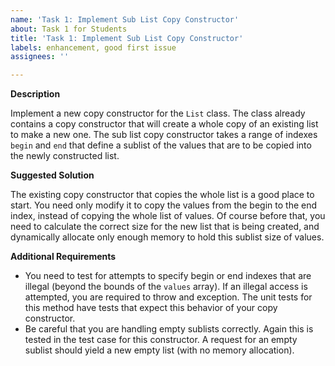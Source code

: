 ```yaml
---
name: 'Task 1: Implement Sub List Copy Constructor'
about: Task 1 for Students
title: 'Task 1: Implement Sub List Copy Constructor'
labels: enhancement, good first issue
assignees: ''

---
```


**Description**

Implement a new copy constructor for the `List` class.  The class already contains a copy constructor that will create a whole copy of an existing list to make a new one. The sub list copy constructor takes a range of indexes `begin` and `end` that define a sublist of the values that are to be copied into the newly constructed list.

**Suggested Solution**

The existing copy constructor that copies the whole list is a good place to start.  You need only modify it to copy the values from the begin to the end index, instead of copying the whole list of values.  Of course before that, you need to calculate the correct size for the new list that is being created, and dynamically allocate only enough memory to hold this sublist size of values.

**Additional Requirements**

- You need to test for attempts to specify begin or end indexes that are illegal (beyond the bounds of the `values` array).  If an illegal access is attempted, you are required to throw and exception.  The unit tests for this method have tests that expect this behavior of your copy constructor.
- Be careful that you are handling empty sublists correctly.  Again this is tested in the test case for this constructor.  A request for an empty sublist should yield a new empty list (with no memory allocation).
